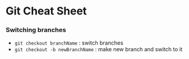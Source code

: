 # Git Cheat Sheet

### Switching branches

* `git checkout branchName` : switch branches
* `git checkout -b newBranchName` : make new branch and switch to it

